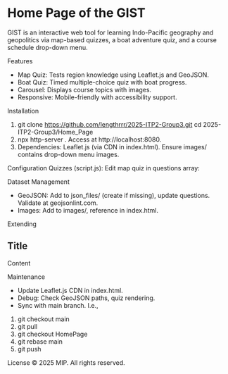 
# Home Page of the GIST

GIST is an interactive web tool for learning Indo-Pacific geography and geopolitics via map-based quizzes, a boat adventure quiz, and a course schedule drop-down menu.


Features
- Map Quiz: Tests region knowledge using Leaflet.js and GeoJSON.
- Boat Quiz: Timed multiple-choice quiz with boat progress.
- Carousel: Displays course topics with images.
- Responsive: Mobile-friendly with accessibility support.


Installation
1. git clone https://github.com/lengthrrr/2025-ITP2-Group3.git
cd 2025-ITP2-Group3/Home_Page
2. npx http-server .
Access at http://localhost:8080.
3. Dependencies: Leaflet.js (via CDN in index.html).
Ensure images/ contains drop-down menu images.


Configuration
Quizzes (script.js): Edit map quiz in questions array:


Dataset Management
- GeoJSON: Add to json_files/ (create if missing), update questions. Validate at geojsonlint.com.
- Images: Add to images/, reference in index.html.


Extending
<section id="new-section"><div class="container"><h2>Title</h2><p>Content</p></div></section>


Maintenance
- Update Leaflet.js CDN in index.html.
- Debug: Check GeoJSON paths, quiz rendering.
- Sync with main branch. I.e.,
1. git checkout main
2. git pull
3. git checkout HomePage
4. git rebase main
5. git push


License
© 2025 MIP. All rights reserved.







